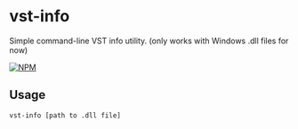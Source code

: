 # vst-info

Simple command-line VST info utility.  (only works with Windows .dll files for now)

[![NPM](https://nodei.co/npm/vst-info.png?compact=true)](https://nodei.co/npm/vst-info/)

## Usage

```
vst-info [path to .dll file]
```
